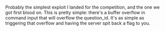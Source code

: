 Probably the simplest exploit I landed for the competition, and the one we got first blood on. This is pretty simple: there's a buffer overflow in command input that will overflow the question_id. It's as simple as triggering that overflow and having the server spit back a flag to you.
